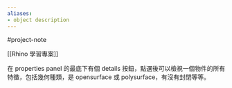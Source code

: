 ```yaml
---
aliases:
- object description
---
```


#project-note 

[[Rhino 學習專案]]

在 properties panel 的最底下有個 details 按鈕，點選後可以檢視一個物件的所有特徵，包括幾何種類，是 opensurface 或 polysurface，有沒有封閉等等。